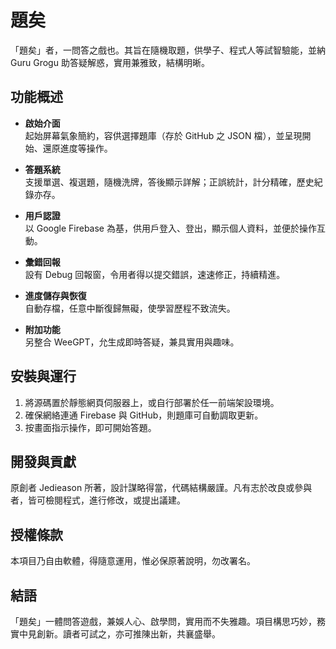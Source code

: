 # 題矣

「題矣」者，一問答之戲也。其旨在隨機取題，供學子、程式人等試智驗能，並納 Guru Grogu 助答疑解惑，實用兼雅致，結構明晰。

## 功能概述

- **啟始介面**  
  起始屏幕氣象簡約，容供選擇題庫（存於 GitHub 之 JSON 檔），並呈現開始、還原進度等操作。

- **答題系統**  
  支援單選、複選題，隨機洗牌，答後顯示詳解；正誤統計，計分精確，歷史紀錄亦存。

- **用戶認證**  
  以 Google Firebase 為基，供用戶登入、登出，顯示個人資料，並便於操作互動。

- **彙錯回報**  
  設有 Debug 回報窗，令用者得以提交錯誤，速速修正，持續精進。

- **進度儲存與恢復**  
  自動存檔，任意中斷復歸無礙，使學習歷程不致流失。

- **附加功能**  
  另整合 WeeGPT，允生成即時答疑，兼具實用與趣味。

## 安裝與運行

1. 將源碼置於靜態網頁伺服器上，或自行部署於任一前端架設環境。  
2. 確保網絡連通 Firebase 與 GitHub，則題庫可自動調取更新。  
3. 按畫面指示操作，即可開始答題。

## 開發與貢獻

原創者 Jedieason 所著，設計謀略得當，代碼結構嚴謹。凡有志於改良或參與者，皆可檢閱程式，進行修改，或提出議建。

## 授權條款

本項目乃自由軟體，得隨意運用，惟必保原著說明，勿改署名。

## 結語

「題矣」一體問答遊戲，兼娛人心、啟學問，實用而不失雅趣。項目構思巧妙，務實中見創新。讀者可試之，亦可推陳出新，共襄盛舉。
